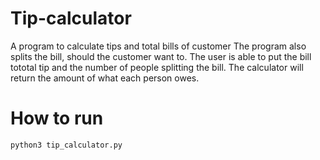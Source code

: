 # Tip-calculator
A program to calculate tips and total bills of customer
The program also splits the bill, should the customer want to.
The user is able to put the bill tototal tip and the number of people splitting the bill.
The calculator will return the amount of what each person owes.


# How to run
```
python3 tip_calculator.py
```
